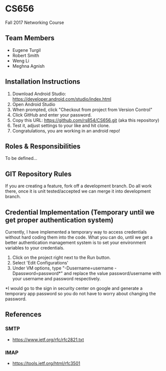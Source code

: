 # CS656
Fall 2017 Networking Course

## Team Members
- Eugene Turgil
- Robert Smith
- Weng Li
- Meghna Agnish

## Installation Instructions

1. Download Android Studio: https://developer.android.com/studio/index.html
2. Open Android Studio
3. When prompted, click "Checkout from project from Version Control"
4. Click GitHub and enter your password.
5. Copy this URL: https://github.com/rs854/CS656.git (aka this repository)
6. Test it, adjust settings to your like and hit clone.
7. Congratulations, you are working in an android repo! 

## Roles & Responsibilities

To be defined...

## GIT Repository Rules

If you are creating a feature, fork off a development branch. Do all work there, once it is unit tested/accepted we can merge it into development branch.

## Credential Implementation (Temporary until we get proper authentication system)

Currently, I have implemented a temporary way to access credentials without hard coding them into the code. What you can do, until we get a better authentication management system is to set your environment variables to your credentials.
1. Click on the project right next to the Run button.
2. Select 'Edit Configurations'
3. Under VM options, type "-Dusername=username -Dpassword=password*" and replace the value password/username with your username and password respectively.

*I would go to the sign in security center on google and generate a temporary app password so you do not have to worry about changing the password.

## References

### SMTP

 - https://www.ietf.org/rfc/rfc2821.txt

### IMAP 
 - https://tools.ietf.org/html/rfc3501
